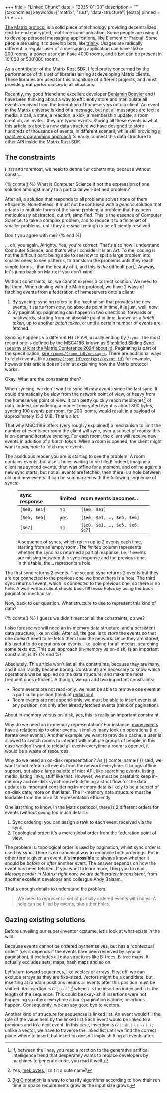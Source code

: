 +++
title = "Linked Chunk"
date = "2025-01-08"
description = ""
[taxonomies]
keywords=["matrix", "rust", "data-structure"]
[extra]
pinned = true
+++

[The Matrix protocol][Matrix] is a solid piece of technology providing
decentralized, end-to-end encrypted, real-time communication. Some people
are using it to develop personal messaging applications, like [Element] or
[Fractal]. Some people are using it to develop bots, like [trinity]. Usages
are radically different: a regular user of a messaging application can have
150 or 200 rooms, a power user can have 4000 rooms, and a bot can be present
in 10'000 or 500'000 rooms.

As a contributor of the [Matrix Rust SDK][matrix-rust-sdk], I feel pretty
concerned by the performance of this set of libraries aiming at developing
Matrix clients. These libraries are used for this magnitude of different
projects, and must provide great performances in all situations.

Recently, my good friend and excellent developer [Benjamin Bouvier][bouvier] and
I have been thinking about a way to efficiently store and manipulate all events
received from the federation of homeservers onto a client. An event in the
Matrix universe is kind of a message, but not all messages are text: a media,
a call, a state, a reaction, a kick, a membership update, a room creation, an
invite… they are typed events. Storing all these events is what this article is
about: a new data structure we have designed to store hundreds of thousands of
events, in different scenarii, while still providing [a reactive programming
approach](@/series/reactive-programming-in-rust/_index.md) to easily connect
this data structure to other API inside the Matrix Rust SDK.

## The constraints

First and foremost, we need to define our constraints, because without constr…

{% comte() %}
What is Computer Science if not the expression of one solution amongst many to a
particular well-defined problem?

After all, a solution that responds to all problems solves none of them
efficiently. Nonetheless, it must not be confused with a _generic_ solution
that adapts to multiple forms of the same problem, a problem that has been
meticulously abstracted, cut off, simplified. This is the essence of Computer
Science: to take a complex problem, and to reduce it to a finite set of smaller
problems, until they are small enough to be efficiently resolved.

Don't you agree with me?
{% end %}

… oh, you again. Alrighty. Yes, you're correct. That's also how I understand
Computer Science, and that's why I consider it is an _Art_. To me, coding is not
the difficult part: being able to see how to split a large problem into smaller
ones, to see patterns, to transform the problems until they reach simple forms…
that the beauty of it, and this is _the_ difficult part[^1]. Anyway, let's jump
back on Matrix if you don't mind.

Without constraints, so, we cannot express a correct solution. We need to list
them. When dealing with the Matrix protocol, we have 2 ways of fetching events
from a federation of homeservers onto a client:

1. By syncing: syncing refers to the mechanism that provides the new events, it
   starts from _now_, no absolute point in time, it is just, well, _now_,
2. By paginating: paginating can happen in two directions, forwards or backwards,
   starting from an absolute point in time, known as a _batch token_, up to
   another _batch token_, or until a certain number of events are fetched.

Syncing happens via different HTTP API, usually ending by
`/sync`. The most recent one is defined by the [MSC4186], known as [Simplified
Sliding Sync (see my talk at the Matrix Conference 2024 about
it)](@/articles/2024-10-30-sliding-sync-at-the-matrix-conference/index.md).
Paginating is part of the specification, [see
`/rooms/{room_id}/messages`][/messages]. There are additional ways to fetch
events, like [`/rooms/{room_id}/context/{event_id}`][/context] for example,
however this article doesn't aim at explaining how the Matrix protocol works.

Okay. What are the constraints then?

When syncing, we don't want to sync _all new events_ since the last sync. It
could dramatically be slow from the network point of view, or heavy from the
homeserver point of view. It can pretty quickly reach mebibytes[^2] of data.
Indeed, considering a modest encrypted event is about 800 bytes, syncing 100
events per room, for 200 rooms, would result in a payload of approximately
15.3 MiB. That's a lot.

That why MSC4186 offers (very roughly explained) a mechanism to limit the number
of events per room the client will _sync_, over a subset of rooms: this is
on-demand iterative syncing. For each room, the client will receive new events
in addition of a _batch token_. When a room is opened, the client might want to
_paginate_ to fetch more events.

The assiduous reader you are is starting to see the problem. A room contains
events, but also… holes waiting to be filled! Indeed, imagine a client has
synced events, then was offline for a moment, and online again: a new sync
starts, but not all events are fetched, then there is a hole between old and new
events. It can be summarized with the following sequence of syncs:

<figure>
  
  | sync response | limited | room events becomes… |
  |:-|:-|:-|
  | `[$e0, $e1]` | no | `[$e0, $e1]` |
  | `[$e5, $e6]` | yes | `[$e0, $e1, …, $e5, $e6]` |
  | `[$e7]` | no | `[$e0, $e1, …, $e5, $e6, $e7]` |

  <figcaption>
  
  A sequence of syncs, which return up to 2 events each time, starting from an
  empty room. The _limited_ column represents whether the sync has returned a
  partial response, i.e. if events are missing between this sync response and
  the previous one. \
  In this table, the `…` represents a hole.

  </figcaption>

</figure>

The first sync returns 2 events. The second sync returns 2 events but they are
_not_ connected to the previous one, we know there is a hole. The third sync
returns 1 event, which is connected to the previous one, so there is no hole.
A well-written client should back-fill these holes by using the back-pagination
mechanism.

Now, back to our question. What structure to use to represent this kind of data?

{% comte() %}
I guess we didn't mention all the constraints, do we?

I also foresee we will need an in-memory data structure, and a persistent data
structure, like on disk. After all, the goal is to _store_ the events so that
one doesn't need to re-fetch them from the network. Once they are stored, it's
useful to do operations on events, like looking for all medias, searching some
texts etc. This dual approach (in-memory vs on-disk) is an important constraint,
is it?
{% end %}

Absolutely. This article won't list all the constraints, because they are many,
and it can rapidly become boring. Constraints are necessary to know which
operations will be applied on the data structure, and make the most frequent
ones efficient. Although, we can add two important constraints:

* Room events are not read-only: we must be able to remove one event at a
  particular position (think of [redaction]),
* Room events are not append-only: we must be able to insert events at any
  position, not only after already fetched events (think of pagination).

About in-memory versus on-disk, yes, this is really an important constraint.

Why do we need an in-memory representation? For instance, [many events have a
relationship to other events][relates_to], it implies many look up operations
(i.e. iterate over events). Another example, we want to provide a cache: a user
is allowed to switch rooms to interact with multiple groups of people, in this
case we don't want to reload all events everytime a room is opened, it would be
a waste of resources.

Why do we need an on-disk representation? As {{ comte_name() }} said, we want
to not refetch all events from the network everytime. It brings offline support,
but also a large palette of nice API, like searching events, listing media,
listing links, stuff like that. However, we must be careful to keep in-memory
and on-disk synchronized: defining a strict flow for the data updates is
important considering in-memory data is likely to be a subset of on-disk data,
more on that later. The in-memory data structure must be loadable from the
on-disk representation efficiently.

One last thing to know, in the Matrix protocol, there is 2 different orders
for events (without giving too much details):

1. Sync ordering: you can assign a rank to each event received via the sync,
2. Topological order: it's a more global order from the federation point of
   view.

The problem is: topological order is used by pagination, whilst sync order
is used by sync. There is no canonical way to reconcile both orderings. Put
in other terms: given an event, it's **impossible** to always know whether it
should be _before_ or _after_ another event. The answer depends on how the event
has been fetched. If you want to learn more, I beg you to read [<cite>Message
order in Matrix: right now, we are deliberately inconsistent</cite>][orders],
from another excellent developer and colleague Andy Balaam.

That's enough details to understand the problem.

> We need to represent a set of partially ordered events with holes. A hole can
> be filled by events, plus other holes.

## Gazing existing solutions

Before unveiling our super-inventor costume, let's look at what exists in the
wild.

Because events cannot be ordered by themselves, but has a “contextual order”
(i.e. it depends if the events have been received by sync or pagination), it
excludes all data structures like B-trees, B-tree maps. It actually excludes
sets, maps, hash maps and so on.

Let's turn toward sequences, like vectors or arrays. First off, we can exclude
arrays as they are fixe-sized. Vectors might be a candidate, but inserting at
random positions means all events after this position must be shifted. An
insertion is
<math>
  <mi>O</mi><mo>(</mo>
    <mi>n</mi><mo>-</mo><mi>i</mi>
  <mo>)</mo>
</math>[^3]
where <math><mi>i</mi></math> is the insertion index and <math><mi>n</mi></math>
is the length of the sequence. This could be okay-ish if insertions were not
happening so often: everytime a back-pagination is done, insertions happen.
Consequently, we can say good bye to vectors.

Another kind of structure for sequences is linked list. An event would fill
the role of the value held by the linked list. Each event would be linked to a
previous and to a next event. In this case, insertion is
<math>
  <mi>O</mi><mo>(</mo>
    <mi>min</mi><mo>(</mo>
      <mi>i</mi>
      <mo>,</mo>
      <mi>n</mi><mo>-</mo><mi>i</mi>
    <mo>)</mo>
  <mo>)</mo>
</math>; unlike a vector, we have to
traverse the linked list until we find the correct place where to insert, but
insertion doesn't imply shifting all events after.



[Matrix]: https://matrix.org/
[Element]: https://element.io/
[Fractal]: https://gitlab.gnome.org/GNOME/fractal
[trinity]: https://github.com/bnjbvr/trinity
[matrix-rust-sdk]: https://github.com/matrix-org/matrix-rust-sdk
[bouvier]: https://bouvier.cc/
[MSC4186]: https://github.com/matrix-org/matrix-spec-proposals/pull/4186
[/messages]: https://spec.matrix.org/v1.13/client-server-api/#get_matrixclientv3roomsroomidmessages
[/context]: https://spec.matrix.org/v1.13/client-server-api/#get_matrixclientv3roomsroomidcontexteventid
[redaction]: https://spec.matrix.org/v1.13/client-server-api/#redactions
[relates_to]: https://spec.matrix.org/v1.13/client-server-api/#forming-relationships-between-events
[orders]: https://artificialworlds.net/blog/2024/12/04/message-order-in-matrix/


[^1]: If, between the lines, you read a reaction to the generative artifical
intelligence trend that desperately wants to replace developers by machines to
generate code, you read it well.

[^2]: Yes, [mebibytes](https://en.wikipedia.org/wiki/Byte#Multiple-byte_units),
isn't it a cute name?

[^3]: [Big O notation](https://en.wikipedia.org/wiki/Big_O_notation) is a way to
classify algorithms according to how their run time or space requirements grow
as the input size grows.
